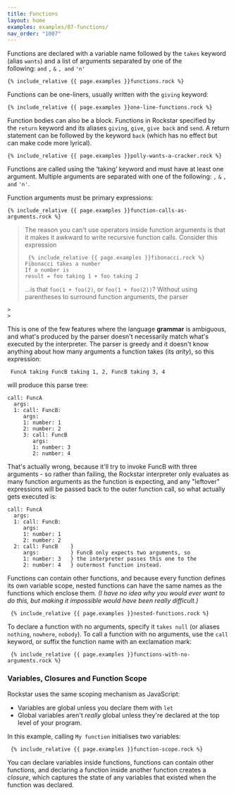 ```yaml
---
title: Functions
layout: home
examples: examples/07-functions/
nav_order: "1007"
---
```

Functions are declared with a variable name followed by the `takes` keyword (alias `wants`) and a list of arguments separated by one of the following: `and` `,` `&` `, and` `'n'`

```rockstar 
{% include_relative {{ page.examples }}functions.rock %}
```

Functions can be one-liners, usually written with the `giving` keyword:

```rockstar 
{% include_relative {{ page.examples }}one-line-functions.rock %}
```

Function bodies can also be a block. Functions in Rockstar specified by the `return` keyword and its aliases `giving`, `give`, `give back` and `send`. A return statement can be followed by the keyword `back` (which has no effect but can make code more lyrical).

```rockstar
{% include_relative {{ page.examples }}polly-wants-a-cracker.rock %}
```

Functions are called using the ‘taking’ keyword and must have at least one argument. Multiple arguments are separated with one of the following: `,` `&` `, and` `'n'`.

Function arguments must be primary expressions:

```rockstar
{% include_relative {{ page.examples }}function-calls-as-arguments.rock %}
```

> The reason you can't use operators inside function arguments is that it makes it awkward to write recursive function calls. Consider this expression
> 
> ```rockstar
>  {% include_relative {{ page.examples }}fibonacci.rock %}
> Fibonacci takes a number
> If a number is 
> result = foo taking 1 + foo taking 2
> ```
> ...is that `foo(1 + foo(2)`, or `foo(1 + foo(2))`? Without using parentheses to surround function arguments, the parser 
```
> 
> 
```


This is one of the few features where the language **grammar** is ambiguous, and what's produced by the parser doesn't necessarily match what's executed by the interpreter. The parser is greedy and it doesn't know anything about how many arguments a function takes (its *arity*), so this expression:

```rockstar
 FuncA taking FuncB taking 1, 2, FuncB taking 3, 4
 ```

will produce this parse tree:

```
call: FuncA
  args:
  1: call: FuncB:
     args:
     1: number: 1
     2: number: 2
     3: call: FuncB
        args:
        1: number: 3
        2: number: 4
```

That's actually wrong, because it'll try to invoke FuncB with three arguments - so rather than failing, the Rockstar interpreter only evaluates as many function arguments as the function is expecting, and any "leftover" expressions will be passed back to the outer function call, so what actually gets executed is:

```
call: FuncA
  args:
  1: call: FuncB:
     args:
     1: number: 1
     2: number: 2
  2: call: FuncB    }
     args:          } FuncB only expects two arguments, so 
     1: number: 3   } the interpreter passes this one to the 
     2: number: 4   } outermost function instead.
```

Functions can contain other functions, and because every function defines its own variable scope, nested functions can have the same names as the functions which enclose them. *(I have no idea why you would ever want to do this, but making it impossible would have been really difficult.)*

```rockstar
 {% include_relative {{ page.examples }}nested-functions.rock %}
 ```

To declare a function with no arguments, specify it `takes null` (or aliases `nothing`, `nowhere`, `nobody`). To call a function with no arguments, use the `call` keyword, or suffix the function name with an exclamation mark:

```rockstar
 {% include_relative {{ page.examples }}functions-with-no-arguments.rock %}
 ```

### Variables, Closures and Function Scope
Rockstar uses the same scoping mechanism as JavaScript:

* Variables are global unless you declare them with `let`
* Global variables aren't *really* global unless they're declared at the top level of your program.

In this example, calling `My function` initialises two variables:

```rockstar
 {% include_relative {{ page.examples }}function-scope.rock %}
 ```

You can declare variables inside functions, functions can contain other functions, and declaring a function inside another function creates a *closure*, which captures the state of any variables that existed when the function was declared.




